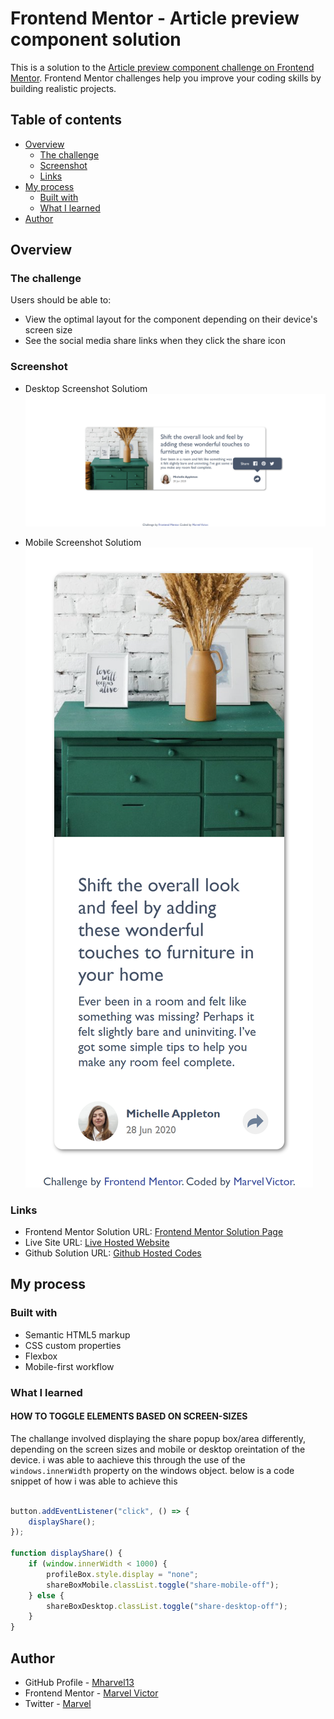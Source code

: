 # Frontend Mentor - Article preview component solution

This is a solution to the [Article preview component challenge on Frontend Mentor](https://www.frontendmentor.io/challenges/article-preview-component-dYBN_pYFT). Frontend Mentor challenges help you improve your coding skills by building realistic projects.

## Table of contents

-   [Overview](#overview)
    -   [The challenge](#the-challenge)
    -   [Screenshot](#screenshot)
    -   [Links](#links)
-   [My process](#my-process)
    -   [Built with](#built-with)
    -   [What I learned](#what-i-learned)
-   [Author](#author)

## Overview

### The challenge

Users should be able to:

-   View the optimal layout for the component depending on their device's screen size
-   See the social media share links when they click the share icon

### Screenshot

-   Desktop Screenshot Solutiom
    ![Desktop Screenshot](<./screenshot-solution(Desktop).png>)

-   Mobile Screenshot Solutiom
    ![Mobile Screenshot](<./screenshot-solution(Mobile).png>)

### Links

-   Frontend Mentor Solution URL: [Frontend Mentor Solution Page](https://www.frontendmentor.io/solutions/)
-   Live Site URL: [Live Hosted Website](https://mharvel13.github.io/)
-   Github Solution URL: [Github Hosted Codes](https://github.com/Mharvel13/)

## My process

### Built with

-   Semantic HTML5 markup
-   CSS custom properties
-   Flexbox
-   Mobile-first workflow

### What I learned


#### HOW TO TOGGLE ELEMENTS BASED ON SCREEN-SIZES

The challange involved displaying the share popup box/area differently, depending on the screen sizes and mobile or desktop oreintation of the device. i was able to aachieve this through the use of the ``` windows.innerWidth ``` property on the windows object.
below is a code snippet of how i was able to achieve this


```js

button.addEventListener("click", () => {
    displayShare();
});

function displayShare() {
    if (window.innerWidth < 1000) {
        profileBox.style.display = "none";
        shareBoxMobile.classList.toggle("share-mobile-off");
    } else {
        shareBoxDesktop.classList.toggle("share-desktop-off");
    }
}

```


## Author

-   GitHub Profile - [Mharvel13](https://github.com/Mharvel13)
-   Frontend Mentor - [Marvel Victor](https://www.frontendmentor.io/profile/Mharvel13)
-   Twitter - [Marvel](https://twitter.com/Mharvel_O)
